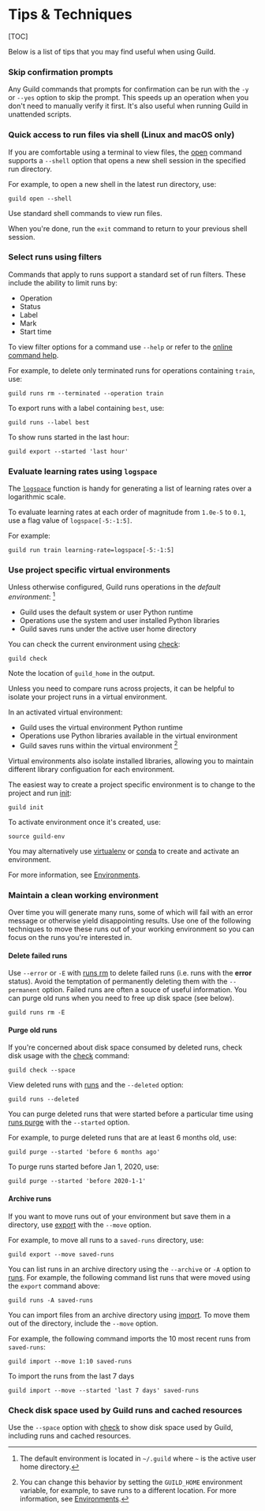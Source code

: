 # Tips & Techniques

[TOC]

Below is a list of tips that you may find useful when using Guild.

### Skip confirmation prompts

Any Guild commands that prompts for confirmation can be run with the
`-y` or `--yes` option to skip the prompt. This speeds up an operation
when you don't need to manually verify it first. It's also useful when
running Guild in unattended scripts.

### Quick access to run files via shell (Linux and macOS only)

If you are comfortable using a terminal to view files, the
[open](cmd:open) command supports a `--shell` option that opens a new
shell session in the specified run directory.

For example, to open a new shell in the latest run directory, use:

``` command
guild open --shell
```

Use standard shell commands to view run files.

When you're done, run the `exit` command to return to your previous
shell session.

### Select runs using filters

Commands that apply to runs support a standard set of run
filters. These include the ability to limit runs by:

- Operation
- Status
- Label
- Mark
- Start time

To view filter options for a command use `--help` or refer to the
[online command help](/commands/index.md).

For example, to delete only terminated runs for operations containing
`train`, use:

``` command
guild runs rm --terminated --operation train
```

To export runs with a label containing `best`, use:

``` command
guild runs --label best
```

To show runs started in the last hour:

``` command
guild export --started 'last hour'
```

### Evaluate learning rates using `logspace`

The [`logspace`](/flags/#logspace) function is handy for generating a
list of learning rates over a logarithmic scale.

To evaluate learning rates at each order of magnitude from `1.0e-5` to
`0.1`, use a flag value of `logspace[-5:-1:5]`.

For example:

``` command
guild run train learning-rate=logspace[-5:-1:5]
```

### Use project specific virtual environments

Unless otherwise configured, Guild runs operations in the *default
environment*: [^default_env]

[^default_env]: The default environment is located in `~/.guild` where
`~` is the active user home directory.

- Guild uses the default system or user Python runtime
- Operations use the system and user installed Python libraries
- Guild saves runs under the active user home directory

You can check the current environment using [check](cmd:check):

``` command
guild check
```

Note the location of ``guild_home`` in the output.

Unless you need to compare runs across projects, it can be helpful to
isolate your project runs in a virtual environment.

In an activated virtual environment:

- Guild uses the virtual environment Python runtime
- Operations use Python libraries available in the virtual environment
- Guild saves runs within the virtual environment [^guild_home_runs]

[^guild_home_runs]: You can change this behavior by setting the
``GUILD_HOME`` environment variable, for example, to save runs to a
different location. For more information, see
[Environments](/environments.md).

Virtual environments also isolate installed libraries, allowing you to
maintain different library configuation for each environment.

The easiest way to create a project specific environment is to change
to the project and run [init](cmd:init):

``` command
guild init
```

To activate environment once it's created, use:

``` command
source guild-env
```

You may alternatively use [virtualenv](ref:virtualenv) or
[conda](ref:conda) to create and activate an environment.

For more information, see [Environments](/environments.md).

### Maintain a clean working environment

Over time you will generate many runs, some of which will fail with an
error message or otherwise yield disappointing results. Use one of the
following techniques to move these runs out of your working
environment so you can focus on the runs you're interested in.

#### Delete failed runs

Use `--error` or `-E` with [runs rm](cmd:runs-rm) to delete failed
runs (i.e. runs with the **error** status). Avoid the temptation of
permanently deleting them with the `--permanent` option. Failed runs
are often a souce of useful information. You can purge old runs when
you need to free up disk space (see below).

``` command
guild runs rm -E
```

#### Purge old runs

If you're concerned about disk space consumed by deleted runs, check
disk usage with the [check](cmd:check) command:

``` command
guild check --space
```

View deleted runs with [runs](cmd:runs) and the `--deleted` option:

``` command
guild runs --deleted
```

You can purge deleted runs that were started before a particular time
using [runs purge](cmd:runs-purge) with the `--started` option.

For example, to purge deleted runs that are at least 6 months old,
use:

``` command
guild purge --started 'before 6 months ago'
```

To purge runs started before Jan 1, 2020, use:

``` command
guild purge --started 'before 2020-1-1'
```

#### Archive runs

If you want to move runs out of your environment but save them in a
directory, use [export](cmd:export) with the `--move` option.

For example, to move all runs to a `saved-runs` directory, use:

``` command
guild export --move saved-runs
```

You can list runs in an archive directory using the `--archive` or
`-A` option to [runs](cmd:runs). For example, the following command
list runs that were moved using the `export` command above:

``` command
guild runs -A saved-runs
```

You can import files from an archive directory using
[import](cmd:import). To move them out of the directory, include the
`--move` option.

For example, the following command imports the 10 most recent runs
from `saved-runs`:

``` command
guild import --move 1:10 saved-runs
```

To import the runs from the last 7 days

``` command
guild import --move --started 'last 7 days' saved-runs
```

### Check disk space used by Guild runs and cached resources

Use the `--space` option with [check](cmd:check) to show disk space
used by Guild, including runs and cached resources.

<!-- TODO

### Debug Output Scalars

### Debug Source Code Copy

### Debug Flag Configuration

-->
